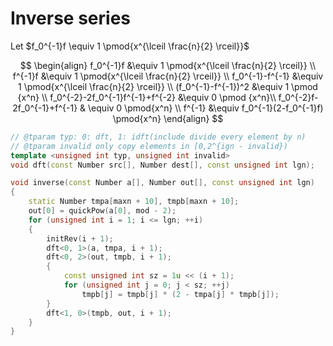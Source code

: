 # Inverse series

Let $f_0^{-1}f \equiv 1 \pmod{x^{\lceil \frac{n}{2} \rceil}}$

$$
\begin{align}
f_0^{-1}f &\equiv 1 \pmod{x^{\lceil \frac{n}{2} \rceil}} \\
f^{-1}f &\equiv 1 \pmod{x^{\lceil \frac{n}{2} \rceil}} \\
f_0^{-1}-f^{-1} &\equiv 1 \pmod{x^{\lceil \frac{n}{2} \rceil}} \\
(f_0^{-1}-f^{-1})^2 &\equiv 1 \pmod {x^n} \\
f_0^{-2}-2f_0^{-1}f^{-1}+f^{-2} &\equiv 0 \pmod {x^n}\\
f_0^{-2}f-2f_0^{-1}+f^{-1} & \equiv 0 \pmod{x^n} \\
f^{-1} &\equiv f_0^{-1}(2-f_0^{-1}f) \pmod{x^n}
\end{align}
$$

```cpp
// @tparam typ: 0: dft, 1: idft(include divide every element by n)
// @tparam invalid only copy elements in [0,2^{ign - invalid}) 
template <unsigned int typ, unsigned int invalid>
void dft(const Number src[], Number dest[], const unsigned int lgn);

void inverse(const Number a[], Number out[], const unsigned int lgn)
{
    static Number tmpa[maxn + 10], tmpb[maxn + 10];
    out[0] = quickPow(a[0], mod - 2);
    for (unsigned int i = 1; i <= lgn; ++i)
    {
        initRev(i + 1);
        dft<0, 1>(a, tmpa, i + 1);
        dft<0, 2>(out, tmpb, i + 1);
        {
            const unsigned int sz = 1u << (i + 1);
            for (unsigned int j = 0; j < sz; ++j)
                tmpb[j] = tmpb[j] * (2 - tmpa[j] * tmpb[j]);
        }
        dft<1, 0>(tmpb, out, i + 1);
    }
}
```